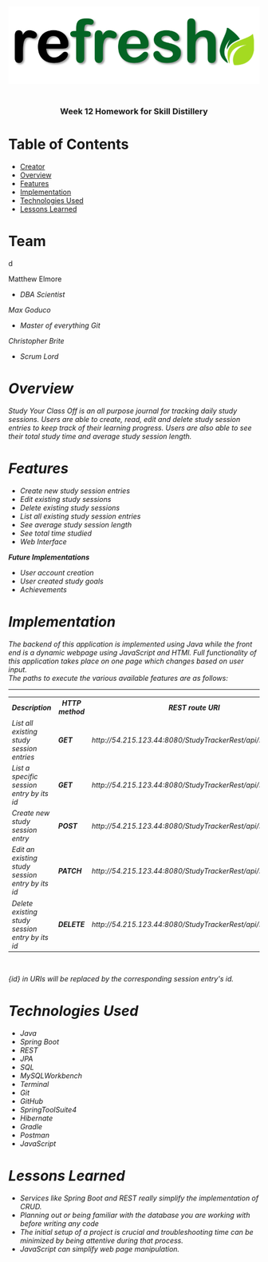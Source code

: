 <head>
<link rel="stylesheet" href=
<link href="path_to_css_files/all.css" rel="stylesheet">
<link href="path_to_css_files/brands.css" rel="stylesheet">
</link>
</head>
<h1 align="center" style="font-size: 50px;">
<img src="https://github.com/mgoduco/FinalProject/blob/main/ngRefresh/src/assets/refresh_logo.png?raw=true">

</h1>
<h3 align="center">
Week 12 Homework for Skill Distillery
</h3>

# Table of Contents
* <a href="#team"> Creator</a>
* <a href="#overview"> Overview</a>
* <a href="#features"> Features</a>
* <a href="#implementation"> Implementation</a>
* <a href="#technologies-used"> Technologies Used</a>
* <a href="#lessons-learned"> Lessons Learned</a>

<h2 dir="auto">
<a id="creator" class="anchor" aria-hidden="true" href="#team"></a>

# Team
</h2>

d

<p>Matthew Elmore 
<a href="https://www.linkedin.com/in/matthew-elmore/" target="_blank"> <i class="fab fa-linkedin"></a> 
<a href="https://github.com/dawabar" target="_blank"> <i class="fa-brands fa-github"></i></a>
        <ul>
          <li>DBA Scientist</li>
        </ul>
<p>Max Goduco 
<a href="https://www.linkedin.com/in/max-goduco/" target="_blank"> <i class="fab fa-linkedin"></a> 
<a href="https://github.com/mgoduco" target="_blank"><i class="fab fa-github"></i></a>
        <ul>
          <li>Master of everything Git </li>
        </ul>
<p>Christopher Brite 
<a href="https://www.linkedin.com/in/christopher-brite/" target="_blank"> <i class="fab fa-linkedin"></a>
<a href="https://github.com/cmbrite" target="_blank"><i class="fab fa-github"></i></a>
        <ul>
          <li>Scrum Lord </li>
        </ul>


<h2 dir="auto">
<a id="overview" class="anchor" aria-hidden="true" href="#overview"></a>

# Overview
</h2>

Study Your Class Off is an all purpose journal for tracking daily study sessions.  Users are able to create, read, edit and delete study session entries to keep track of their learning progress. Users are also able to see their total study time and average study session length.


<h2 dir="auto">
<a id="features" class="anchor" aria-hidden="true" href="#features"></a>

# Features
</h2>


* Create new study session entries
* Edit existing study sessions
* Delete existing study sessions
* List all existing study session entries
* See average study session length
* See total time studied
* Web Interface

 <b><em>Future Implementations</em></b>

* User account creation
* User created study goals
* Achievements


<h2 dir="auto">
<a id="implementation" class="anchor" aria-hidden="true" href="#implementation"></a>

# Implementation
</h2>

The backend of this application is implemented using Java while the front end is a dynamic webpage using JavaScript and HTMl. Full functionality of this application takes place on one page which changes based on user input. <br> The paths to execute the various available features are as follows:<hr>

<table>
  <tr>
    <th>Description</th>
    <th>HTTP method</th>
    <th>REST route URI</th>
  </tr>
  <tr>
    <td>List all existing study session entries</td>
    <td><b>GET</b></td>
    <td>http://54.215.123.44:8080/StudyTrackerRest/api/studies</td>
  </tr>
  <tr>
    <td>List a specific session entry by its id</td>
    <td><b>GET</b></td>
    <td>http://54.215.123.44:8080/StudyTrackerRest/api/studies/{id}</td>
  </tr>
  <tr>
    <td>Create new study session entry</td>
    <td><b>POST</b></td>
    <td>http://54.215.123.44:8080/StudyTrackerRest/api/studies</td>
  </tr>
  <tr>
    <td>Edit an existing study session entry by its id</td>
    <td><b>PATCH</b></td>
    <td>http://54.215.123.44:8080/StudyTrackerRest/api/studies/{id}</td>
  </tr>
  <tr>
    <td>Delete existing study session entry by its id</td>
    <td><b>DELETE</b></td>
    <td>http://54.215.123.44:8080/StudyTrackerRest/api/studies/{id}</td>
  </tr>
</table><br>

<em> {id} in URIs will be replaced by the corresponding session entry's id.</em> 

<h2 dir="auto">
<a id="technologies-used" class="anchor" aria-hidden="true" href="#technologies-used"></a>

# Technologies Used
</h2>

* Java
* Spring Boot
* REST
* JPA
* SQL
* MySQLWorkbench
* Terminal
* Git
* GitHub
* SpringToolSuite4
* Hibernate
* Gradle
* Postman
* JavaScript


<h2 dir="auto">
<a id="lessons-learned" class="anchor" aria-hidden="true" href="#lessons-learned"></a>

# Lessons Learned
</h2>

* Services like Spring Boot and REST really simplify the implementation of CRUD. 
* Planning out or being familiar with the database you are working with before writing any code 
* The initial setup of a project is crucial and troubleshooting time can be minimized by being attentive during that process. 
* JavaScript can simplify web page manipulation.



